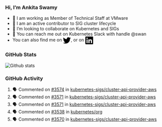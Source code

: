### Hi, I’m Ankita Swamy

- 💼 I am working as Member of Technical Staff at VMware
- 👀 I am an active contributor to SIG cluster lifecycle 
- 💞️ I’m looking to collaborate on Kubernetes and SIGs
- 💬 You can reach me out on Kubernetes Slack with handle @swan
- You can also find me on <a href="https://twitter.com/SwamyAnkita" target="blank"><img align="center" src="https://raw.githubusercontent.com/Ankitasw/Ankitasw/master/svg/twitter.svg" alt="Ankitasw" height="25" width="25" color="#1DA1f2" /></a>, or on <a href="https://www.linkedin.com/in/Ankitaswamy/" target="blank"><img align="center" src="https://raw.githubusercontent.com/Ankitasw/Ankitasw/master/svg/linkedin.svg" alt="Ankitasw" height="25" width="25" /></a>

### GitHub Stats
![Github stats](https://github-readme-stats.vercel.app/api?username=Ankitasw&count_private=true&show_icons=true&theme=tokyonight)

### GitHub Activity 
<!--START_SECTION:activity-->
1. 🗣 Commented on [#3574](https://github.com/kubernetes-sigs/cluster-api-provider-aws/issues/3574) in [kubernetes-sigs/cluster-api-provider-aws](https://github.com/kubernetes-sigs/cluster-api-provider-aws)
2. 🗣 Commented on [#3571](https://github.com/kubernetes-sigs/cluster-api-provider-aws/issues/3571) in [kubernetes-sigs/cluster-api-provider-aws](https://github.com/kubernetes-sigs/cluster-api-provider-aws)
3. 🗣 Commented on [#3571](https://github.com/kubernetes-sigs/cluster-api-provider-aws/issues/3571) in [kubernetes-sigs/cluster-api-provider-aws](https://github.com/kubernetes-sigs/cluster-api-provider-aws)
4. 🗣 Commented on [#3538](https://github.com/kubernetes/org/issues/3538) in [kubernetes/org](https://github.com/kubernetes/org)
5. 🗣 Commented on [#3570](https://github.com/kubernetes-sigs/cluster-api-provider-aws/issues/3570) in [kubernetes-sigs/cluster-api-provider-aws](https://github.com/kubernetes-sigs/cluster-api-provider-aws)
<!--END_SECTION:activity-->
